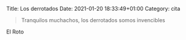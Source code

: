 Title: Los derrotados
Date: 2021-01-20 18:33:49+01:00
Category: cita

> Tranquilos muchachos, los derrotados somos invencibles

El Roto

